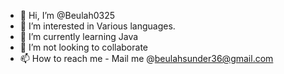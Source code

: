 - 👋 Hi, I’m @Beulah0325
- 👀 I’m interested in Various languages.
- 🌱 I’m currently learning Java
- 💞️ I’m not looking to collaborate
- 📫 How to reach me - Mail me @beulahsunder36@gmail.com

<!---
Beulah0325/Beulah0325 is a ✨ special ✨ repository because its `README.md` (this file) appears on your GitHub profile.
You can click the Preview link to take a look at your changes.
--->
